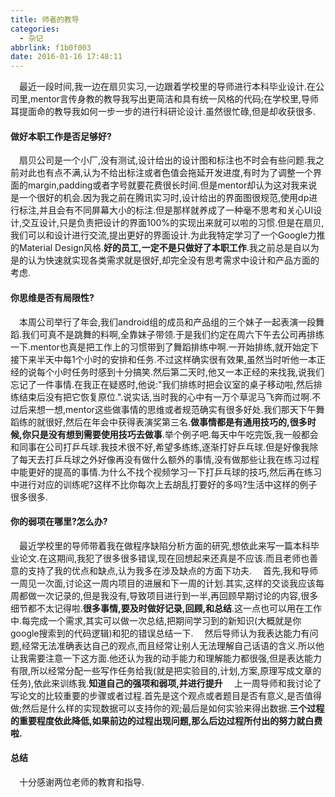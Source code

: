 ```yaml
---
title: 师者的教导
categories:
  - 杂记
abbrlink: f1b0f003
date: 2016-01-16 17:48:11
---
```

&emsp;最近一段时间,我一边在扇贝实习,一边跟着学校里的导师进行本科毕业设计.在公司里,mentor言传身教的教导我写出更简洁和具有统一风格的代码;在学校里,导师耳提面命的教导我如何一步一步的进行科研论设计.虽然很忙碌,但是却收获很多.
#### 做好本职工作是否足够好?
&emsp;扇贝公司是一个小厂,没有测试,设计给出的设计图和标注也不时会有些问题.我之前对此也有点不满,认为不给出标注或者色值会拖延开发进度,有时为了调整一个界面的margin,padding或者字号就要花费很长时间.但是mentor却认为这对我来说是一个很好的机会.因为我之前在腾讯实习时,设计给出的界面图很规范,使用dp进行标注,并且会有不同屏幕大小的标注.但是那样就养成了一种毫不思考和关心UI设计,交互设计,只是负责把设计的界面100%的实现出来就可以啦的习惯.但是在扇贝,我们可以和设计进行交流,提出更好的界面设计.为此我特定学习了一个Google力推的Material Design风格.**好的员工,一定不是只做好了本职工作**.我之前总是自以为是的认为快速就实现各类需求就是很好,却完全没有思考需求中设计和产品方面的考虑.
#### 你思维是否有局限性?
&emsp;本周公司举行了年会,我们android组的成员和产品组的三个妹子一起表演一段舞蹈.我们可真不是跳舞的料啊,全靠妹子带领.于是我们约定在周六下午去公司再排练一下.mentor也真是把工作上的习惯带到了舞蹈排练中啊.一开始排练,就开始定下接下来半天中每1个小时的安排和任务.不过这样确实很有效果,虽然当时听他一本正经的说每个小时任务时感到十分搞笑.然后第二天时,他又一本正经的来找我,说我们忘记了一件事情.在我正在疑惑时,他说:"我们排练时把会议室的桌子移动啦,然后排练结束后没有把它恢复原位.".说实话,当时我的心中有一万个草泥马飞奔而过啊.不过后来想一想,mentor这些做事情的思维或者规范确实有很多好处.我们那天下午舞蹈练的就很好,然后在年会中获得表演奖第三名.**做事情都是有通用技巧的,很多时候,你只是没有想到需要使用技巧去做事**.举个例子吧.每天中午吃完饭,我一般都会和同事在公司打乒乓球.我技术很不好,希望多练练,逐渐打好乒乓球.但是好像我除了每天去打乒乓球之外好像再没有做什么额外的事情,没有做那些让我在练习过程中能更好的提高的事情.为什么不找个视频学习一下打乒乓球的技巧,然后再在练习中进行对应的训练呢?这样不比你每次上去胡乱打要好的多吗?生活中这样的例子很多很多.
#### 你的弱项在哪里?怎么办?
&emsp;最近学校里的导师带着我在做程序缺陷分析方面的研究,想依此来写一篇本科毕业论文.在这期间,我犯了很多很多错误,现在回想起来还真是不应该.而且老师也善意的支持了我的优点和缺点,认为我多在涉及缺点的方面下功夫.
&emsp;首先,我和导师一周见一次面,讨论这一周内项目的进展和下一周的计划.其实,这样的交谈我应该每周都做一次记录的,但是我没有,导致项目进行到一半,再回顾早期讨论的内容,很多细节都不太记得啦.**很多事情,要及时做好记录,回顾,和总结**.这一点也可以用在工作中.每完成一个需求,其实可以做一次总结,把期间学习到的新知识(大概就是你google搜索到的代码逻辑)和犯的错误总结一下.
&emsp;然后导师认为我表达能力有问题,经常无法准确表达自己的观点,而且经常让别人无法理解自己话语的含义.所以他让我需要注意一下这方面.他还认为我的动手能力和理解能力都很强,但是表达能力有限,所以经常分配一些写作任务给我(就是把实验目的,计划,方案,原理写成文章的任务),依此来训练我.**知道自己的强项和弱项,并进行提升**
&emsp;上一周导师和我讨论了写论文的比较重要的步骤或者过程.首先是这个观点或者题目是否有意义,是否值得做;然后是什么样的实现数据可以支持你的观;最后是如何实验来得出数据.**三个过程的重要程度依此降低,如果前边的过程出现问题,那么后边过程所付出的努力就白费啦.**

#### 总结
&emsp;十分感谢两位老师的教育和指导.
